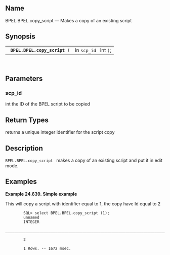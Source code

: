 <div>

<div>

</div>

<div>

## Name

BPEL.BPEL.copy_script — Makes a copy of an existing script

</div>

<div>

## Synopsis

<div>

|                                    |                       |
|------------------------------------|-----------------------|
| ` `**`BPEL.BPEL.copy_script`**` (` | in `scp_id ` int `)`; |

<div>

 

</div>

</div>

</div>

<div>

## Parameters

<div>

### scp_id

<span class="type">int </span> the ID of the BPEL script to be copied

</div>

</div>

<div>

## Return Types

returns a unique integer identifier for the script copy

</div>

<div>

## Description

`BPEL.BPEL.copy_script ` makes a copy of an existing script and put it
in edit mode.

</div>

<div>

## Examples

<div>

**Example 24.639. Simple example**

<div>

This will copy a script with identifier equal to 1, the copy have Id
equal to 2

``` screen
        SQL> select BPEL.BPEL.copy_script (1);
        unnamed
        INTEGER
        _______________________________________________________________________________

        2

        1 Rows. -- 1672 msec.
      
```

</div>

</div>

  

</div>

</div>
